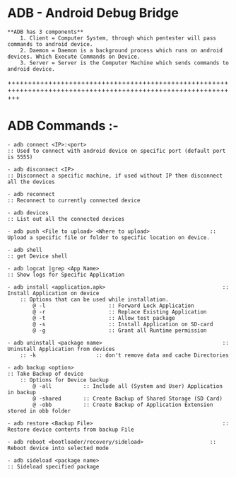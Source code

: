 # ADB - Android Debug Bridge
	**ADB has 3 components**
		1. Client = Computer System, through which pentester will pass commands to android device.
		2. Daemon = Daemon is a background process which runs on android devices. Which Execute Commands on Device.
		3. Server = Server is the Computer Machine which sends commands to android device.
+++++++++++++++++++++++++++++++++++++++++++++++++++++++++++++++++++++++++++++++++++++++++++++++++++++++++++++++
# ADB Commands :-
 	- adb connect <IP>:<port>												:: Used to connect with android device on specific port (default port is 5555)

	- adb disconnect <IP>													:: Disconnect a specific machine, if used without IP then disconnect all the devices

	- adb reconnect															:: Reconnect to currently connected device

	- adb devices																:: List out all the connected devices

	- adb push <File to upload> <Where to upload>					:: Upload a specific file or folder to specific location on device.

	- adb shell																	:: get Device shell

	- adb logcat |grep <App Name>											:: Show logs for Specific Application

	- adb install <application.apk>										:: Install Application on device
		:: Options that can be used while installation.
			@ -l 					:: Forward Lock Application
			@ -r 					:: Replace Existing Application
			@ -t 					:: Allow test package
			@ -s 					:: Install Application on SD-card
			@ -g 					:: Grant all Runtime permission

	- adb uninstall <package name>										:: Uninstall Application from devices
		:: -k 					:: don't remove data and cache Directories

	- adb backup <option> 													:: Take Backup of device
		:: Options for Device backup
			@ -all 			:: Include all (System and User) Application in backup
			@ -shared		:: Create Backup of Shared Storage (SD Card)
			@ -obb			:: Create Backup of Application Extension stored in obb folder

	- adb restore <Backup File>											:: Restore device contents from backup File

	- adb reboot <bootloader/recovery/sideload>						:: Reboot device into selected mode

	- adb sideload <package name>											:: Sideload specified package
